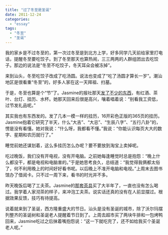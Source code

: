 ```yaml
---
title: "过了冬至是圣诞"
date: 2011-12-24
categories: 
  - "essay"
tags: 
  - "冬至"
  - "圣诞"
---
```


我的家乡是不过冬至的，第一次过冬至是到北方上学，好多同学几天前给家里打电话，提醒冬至要吃饺子。到了冬至那天也算热闹，三三两两的人群组团出去吃饺子。那边的说法是“冬至不吃饺子，冬天耳朵会被冻掉”。

来到汕头，冬至吃饺子改成了吃汤圆。说法也变成了“吃了汤圆才算长一岁”。潮汕地区是很看重“冬至”的，好多人家在这一天拜祖、扫墓。

于是，冬至也算是个“节”了。Jasmine的报社那天[发了不少的东西](http://www.jfsay.com/archives/470.html "发礼品啦")，有红酒、茶叶、台灯、挂历、水杯。她那天回来后很是高兴，嚷着唱着说：“别看我工资低，过节发礼品呢。”

其实我也有东西发的。发了几本一模一样的挂历，16开彩色正版的365页的挂历。Jasmine抱着它研究了半天，什么“大吉”、“大忌”、“生辰八字”、“五行八卦”的，愣是没有看懂。她对我说：“什么呀，我都看不懂。”我说：“你能认识每页大大的数字、星期和农历就行了。”

睡觉前她还谋划着，这么多挂历怎么办呢？要不要放到淘宝上卖掉呢。

吃过晚饭，我们没有开电视，没有开电脑。之前她每逢睡觉时总是抱怨：“晚上什么都没干，都是电视和电脑害的。”于是她思考良久，总结道：“我觉得我俩都太俗了，何不利用晚上的时间好好看书呢。以后晚上不准开电脑和电视。”上周末去图书馆办了借阅卡。只不过一周下来，看书的时光并不多。

昨天晚饭后喝了工夫茶。Jasmine的[那套茶具](http://www.jfsay.com/archives/380.html "周末日记（3）")买了大半年了，一直也没有怎么喝过。我学着人家沏茶的样子，来冲泡工夫茶。说实话还真的没有在人前显摆过。根据效果反馈，技巧有待提高。

说着就来到了圣诞，西方隆重盛大的节日。汕头是没有圣诞的城市，除了沃尔玛摆列整齐的圣诞树和圣诞老人提醒着节日到了。上周去超市买了两块牛排和一包烤鸭回来，Jasmine吃过之后抹着嘴抱怨说：“这一下就吃完了，还不如给我买个圣诞老人呢。”
